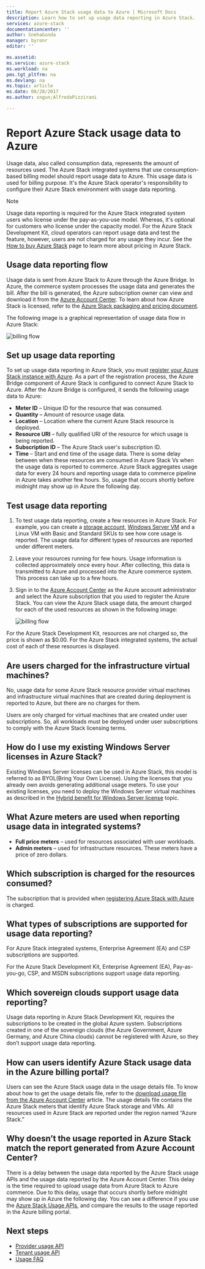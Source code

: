 ```yaml
---
title: Report Azure Stack usage data to Azure | Microsoft Docs
description: Learn how to set up usage data reporting in Azure Stack.
services: azure-stack
documentationcenter: ''
author: SnehaGunda
manager: byronr
editor: ''

ms.assetid:
ms.service: azure-stack
ms.workload: na
pms.tgt_pltfrm: na
ms.devlang: na
ms.topic: article
ms.date: 08/28/2017
ms.author: sngun;AlfredoPizzirani

---
```


# Report Azure Stack usage data to Azure 

Usage data, also called consumption data, represents the amount of resources used. The Azure Stack integrated systems that use consumption-based billing model should report usage data to Azure. This usage data is used for billing purpose. It's the Azure Stack operator's responsibility to configure their Azure Stack environment with usage data reporting.


> [!NOTE]
> Usage data reporting is required for the Azure Stack integrated system users who license under the pay-as-you-use model. Whereas, it's optional for customers who license under the capacity model. For the Azure Stack Development Kit, cloud operators can report usage data and test the feature, however, users are not charged for any usage they incur. See the [How to buy Azure Stack](https://azure.microsoft.com/overview/azure-stack/how-to-buy/) page to learn more about pricing in Azure Stack.

## Usage data reporting flow

Usage data is sent from Azure Stack to Azure through the Azure Bridge. In Azure, the commerce system processes the usage data and generates the bill. After the bill is generated, the Azure subscription owner can view and download it from the [Azure Account Center](https://account.windowsazure.com/Subscriptions). To learn about how Azure Stack is licensed, refer to the [Azure Stack packaging and pricing document](https://go.microsoft.com/fwlink/?LinkId=842847&clcid=0x409). 

The following image is a graphical representation of usage data flow in Azure Stack:

![billing flow](media/azure-stack-usage-reporting/billing-flow.png)

## Set up usage data reporting

To set up usage data reporting in Azure Stack, you must [register your Azure Stack instance with Azure](azure-stack-register.md). As a part of the registration process, the Azure Bridge component of Azure Stack is configured to connect Azure Stack to Azure. After the Azure Bridge is configured, it sends the following usage data to Azure: 

* **Meter ID** – Unique ID for the resource that was consumed.
* **Quantity** – Amount of resource usage data.
* **Location** – Location where the current Azure Stack resource is deployed.
* **Resource URI** – fully qualified URI of the resource for which usage is being reported. 
* **Subscription ID** – The Azure Stack user's subscription ID.
* **Time** – Start and end time of the usage data. There is some delay between when these resources are consumed in Azure Stack Vs when the usage data is reported to commerce. Azure Stack aggregates usage data for every 24 hours and reporting usage data to commerce pipeline in Azure takes another few hours. So, usage that occurs shortly before midnight may show up in Azure the following day.

## Test usage data reporting 

1. To test usage data reporting, create a few resources in Azure Stack. For example, you can create a [storage account](azure-stack-provision-storage-account.md), [Windows Server VM](azure-stack-provision-vm.md) and a Linux VM with Basic and Standard SKUs to see how core usage is reported. The usage data for different types of resources are reported under different meters.  

2. Leave your resources running for few hours. Usage information is collected approximately once every hour. After collecting, this data is transmitted to Azure and processed into the Azure commerce system. This process can take up to a few hours.  

3. Sign in to the [Azure Account Center](https://account.windowsazure.com/Subscriptions) as the Azure account administrator and select the Azure subscription that you used to register the Azure Stack. You can view the Azure Stack usage data, the amount charged for each of the used resources as shown in the following image:  

   ![billing flow](media/azure-stack-usage-reporting/pricng-details.png)

For the Azure Stack Development Kit, resources are not charged so, the price is shown as $0.00. For the Azure Stack integrated systems, the actual cost of each of these resources is displayed.

## Are users charged for the infrastructure virtual machines?
No, usage data for some Azure Stack resource provider virtual machines and infrastructure virtual machines that are created during deployment is reported to Azure, but there are no charges for them. 

Users are only charged for virtual machines that are created under user subscriptions. So, all workloads must be deployed under user subscriptions to comply with the Azure Stack licensing terms.

## How do I use my existing Windows Server licenses in Azure Stack? 
Existing Windows Server licenses can be used in Azure Stack, this model is referred to as BYOL(Bring Your Own License). Using the licenses that you already own avoids generating additional usage meters. To use your existing licenses, you need to deploy the Windows Server virtual machines as described in the [Hybrid benefit for Windows Server license](../virtual-machines/windows/hybrid-use-benefit-licensing.md) topic. 

## What Azure meters are used when reporting usage data in integrated systems?
* **Full price meters** – used for resources associated with user workloads.  
* **Admin meters** – used for infrastructure resources. These meters have a price of zero dollars.

## Which subscription is charged for the resources consumed?
The subscription that is provided when [registering Azure Stack with Azure](azure-stack-register.md) is charged.

## What types of subscriptions are supported for usage data reporting?
For Azure Stack integrated systems, Enterprise Agreement (EA) and CSP subscriptions are supported. 

For the Azure Stack Development Kit, Enterprise Agreement (EA), Pay-as-you-go, CSP, and MSDN subscriptions support usage data reporting.

## Which sovereign clouds support usage data reporting?
Usage data reporting in Azure Stack Development Kit, requires the subscriptions to be created in the global Azure system. Subscriptions created in one of the sovereign clouds (the Azure Government, Azure Germany, and Azure China clouds) cannot be registered with Azure, so they don’t support usage data reporting. 

## How can users identify Azure Stack usage data in the Azure billing portal?
Users can see the Azure Stack usage data in the usage details file. To know about how to get the usage details file, refer to the [download usage file from the Azure Account Center](../billing/billing-download-azure-invoice-daily-usage-date.md#download-usage-from-the-account-center-csv) article. The usage details file contains the Azure Stack meters that identify Azure Stack storage and VMs. All resources used in Azure Stack are reported under the region named “Azure Stack.”

## Why doesn’t the usage reported in Azure Stack match the report generated from Azure Account Center?
There is a delay between the usage data reported by the Azure Stack usage APIs and the usage data reported by the Azure Account Center. This delay is the time required to upload usage data from Azure Stack to Azure commerce. Due to this delay, usage that occurs shortly before midnight may show up in Azure the following day. You can see a difference if you use the [Azure Stack Usage APIs](azure-stack-provider-resource-api.md), and compare the results to the usage reported in the Azure billing portal.

## Next steps

* [Provider usage API](azure-stack-provider-resource-api.md)  
* [Tenant usage API](azure-stack-tenant-resource-usage-api.md)
* [Usage FAQ](azure-stack-usage-related-faq.md)
